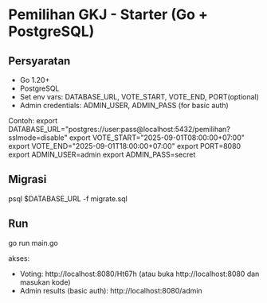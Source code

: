 # Pemilihan GKJ - Starter (Go + PostgreSQL)

## Persyaratan
- Go 1.20+
- PostgreSQL
- Set env vars: DATABASE_URL, VOTE_START, VOTE_END, PORT(optional)
- Admin credentials: ADMIN_USER, ADMIN_PASS (for basic auth)

Contoh:
export DATABASE_URL="postgres://user:pass@localhost:5432/pemilihan?sslmode=disable"
export VOTE_START="2025-09-01T08:00:00+07:00"
export VOTE_END="2025-09-01T18:00:00+07:00"
export PORT=8080
export ADMIN_USER=admin
export ADMIN_PASS=secret

## Migrasi
psql $DATABASE_URL -f migrate.sql

## Run
go run main.go

akses:
- Voting: http://localhost:8080/Ht67h  (atau buka http://localhost:8080 dan masukan kode)
- Admin results (basic auth): http://localhost:8080/admin
